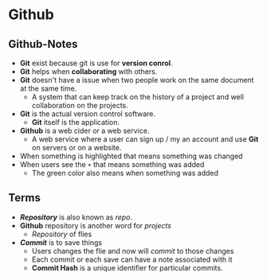 # Github

## Github-Notes

* **Git** exist because git is use for **version conrol**.
* **Git** helps when **collaborating** with others.
* **Git** doesn't have a issue when two people work on the same document at the same time.
   * A system that can keep track on the history of a project and well collaboration on the projects.
* **Git** is the actual version control software.
   * **Git** itself is the application.  
* **Github** is a web cider or a web service.
   * A web service where a user can sign up / my an account and use **Git** on servers or on a website.
* When something is highlighted that means something was changed
* When users see the `+` that means something was added
   * The green color also means when something was added

## Terms

* _**Repository**_ is also known as _repo_.
* **Github** repository is another word for _projects_
   * _Repository_ of flies
* _**Commit**_ is to save things
   * Users changes the flie and now will _commit_ to those changes
   * Each commit or each save can have a note associated with it
   * **Commit Hash** is a unique identifier for particular commits.
